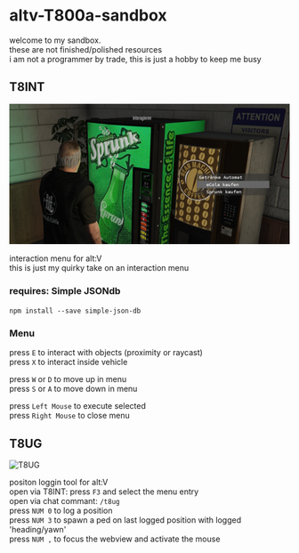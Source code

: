 # altv-T800a-sandbox
welcome to my sandbox. \
these are not finished/polished resources \
i am not a programmer by trade, this is just a hobby to keep me busy


## T8INT
![T8INT](img/img_t8int.png?raw=true "interaction menu")

interaction menu for alt:V \
this is just my quirky take on an interaction menu

### requires: Simple JSONdb
```npm install --save simple-json-db```

### Menu
press ```E``` to interact with objects (proximity or raycast) \
press ```X``` to interact inside vehicle

press ```W``` or ```D``` to move up in menu \
press ```S``` or ```A``` to move down in menu

press ```Left Mouse``` to execute selected \
press ```Right Mouse``` to close menu



## T8UG
![T8UG](img/img_t8ug.png?raw=true "pos logging tool")

positon loggin tool for alt:V \
open via T8INT: press ```F3``` and select the menu entry \
open via chat commant: ```/t8ug```\
press ```NUM 0``` to log a position \
press ```NUM 3``` to spawn a ped on last logged position with logged 'heading/yawn' \
press ```NUM ,``` to focus the webview and activate the mouse

